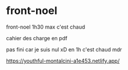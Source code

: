 # front-noel
front-noel 1h30 max c'est chaud

cahier des charge en pdf

pas fini car je suis nul xD en 1h c'est chaud mdr

https://youthful-montalcini-a1e453.netlify.app/
